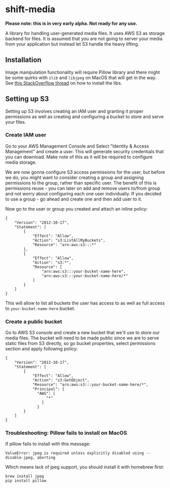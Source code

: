 # shift-media

**Please note: this is in very early alpha. Not ready for any use.**

A library for handling user-generated media files. It uses AWS S3 as storage backend for files. It is assumed that you are not going to server your media from your application but instead let S3 handle the heavy lifting.

## Installation

Image manipulation functionality will require Pillow library and there might be some
quirks with `zlib` and `libjpeg` on MacOS that will get in the way. See [this StackOverflow thread](http://stackoverflow.com/questions/34631806/fail-during-installation-of-pillow-python-module-in-linux)
on how to install the libs.


## Setting up S3

Setting up S3 involves creating an IAM user and granting it proper permissions as well as creating and configuring a bucket to store and serve your files.

### Create IAM user

Go to your AWS Management Console and Select "Identity & Access Management" and create a user. This will generate security credentials that you can download. Make note of this as it will be required to configure media storage.

We are now gonna configure S3 access permissions for the user, but before we do, you might want to consider creating a group and assigning permissions to the group, rather than specific user. The benefit of this is permissions reuse - you can later on add and remove users to/from group and not worry about configuring each one user individually. If you decided to use a group - go ahead and create one and then add user to it.

Now go to the user or group you created and attach an inline policy:

```
{
    "Version": "2012-10-17",
    "Statement": [
        {
            "Effect": "Allow",
            "Action": "s3:ListAllMyBuckets",
            "Resource": "arn:aws:s3:::*"
        },
        {
            "Effect": "Allow",
            "Action": "s3:*",
            "Resource": [
                "arn:aws:s3:::your-bucket-name-here",
                "arn:aws:s3:::your-bucket-name-here/*"
            ]
        }
    ]
}
```

This will allow to list all buckets the user has access to as well as full access to `your-bucket-name-here` bucket.


### Create a public bucket

Go to AWS S3 console and create a new bucket that we'll use to store our media files. The bucket will need to be made public since we are to serve static files from S3 directly, so go bucket properties, select permissions section and apply following policy:

```
{
    "Version": "2012-10-17",
    "Statement": [
        {
            "Effect": "Allow",
            "Action": "s3:GetObject",
            "Resource": "arn:aws:s3:::your-bucket-name-here/*",
	        "Principal": {
      		  "AWS": [
		          "*"
        		]
		      }
        }
    ]
}
```

### Troubleshooting: Pillow fails to install on MacOS

If pillow fails to install with this message:

```
ValueError: jpeg is required unless explicitly disabled using --disable-jpeg, aborting
```

Which means lack of jpeg support, you should install it with homebrew first:

```
brew install jpeg
pip install pillow
```







